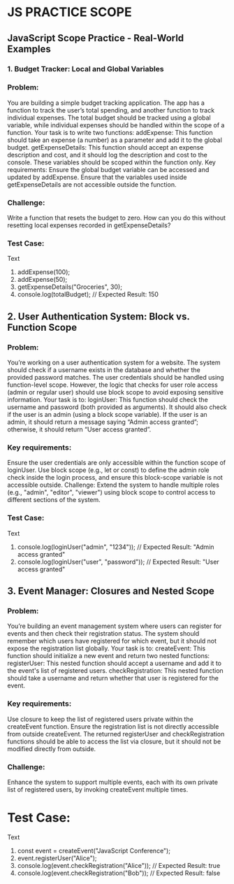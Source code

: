 # JS PRACTICE SCOPE
## JavaScript Scope Practice - Real-World Examples
### 1. Budget Tracker: Local and Global Variables
### Problem:
You are building a simple budget tracking application. The app has a function to track the user’s total spending, and another function to track individual expenses. The total budget should be tracked using a global variable, while individual expenses should be handled within the scope of a function.
Your task is to write two functions:
addExpense: This function should take an expense (a number) as a parameter and add it to the global budget.
getExpenseDetails: This function should accept an expense description and cost, and it should log the description and cost to the console. These variables should be scoped within the function only.
Key requirements:
Ensure the global budget variable can be accessed and updated by addExpense.
Ensure that the variables used inside getExpenseDetails are not accessible outside the function.
### Challenge:
Write a function that resets the budget to zero. How can you do this without resetting local expenses recorded in getExpenseDetails?
### Test Case:
Text
1. addExpense(100);
2. addExpense(50);
3. getExpenseDetails("Groceries", 30);
4. console.log(totalBudget); // Expected Result: 150
## 2. User Authentication System: Block vs. Function Scope
### Problem:
You’re working on a user authentication system for a website. The system should check if a username exists in the database and whether the provided password matches. The user credentials should be handled using function-level scope. However, the logic that checks for user role access (admin or regular user) should use block scope to avoid exposing sensitive information.
Your task is to:
loginUser: This function should check the username and password (both provided as arguments). It should also check if the user is an admin (using a block scope variable). If the user is an admin, it should return a message saying “Admin access granted”; otherwise, it should return “User access granted”.
### Key requirements:
Ensure the user credentials are only accessible within the function scope of loginUser.
Use block scope (e.g., let or const) to define the admin role check inside the login process, and ensure this block-scope variable is not accessible outside.
Challenge:
Extend the system to handle multiple roles (e.g., "admin", "editor", "viewer") using block scope to control access to different sections of the system.
### Test Case:
Text
1. console.log(loginUser("admin", "1234")); // Expected Result: "Admin access granted"
2. console.log(loginUser("user", "password")); // Expected Result: "User access granted"
## 3. Event Manager: Closures and Nested Scope
### Problem:
You’re building an event management system where users can register for events and then check their registration status. The system should remember which users have registered for which event, but it should not expose the registration list globally.
Your task is to:
createEvent: This function should initialize a new event and return two nested functions:
registerUser: This nested function should accept a username and add it to the event's list of registered users.
checkRegistration: This nested function should take a username and return whether that user is registered for the event.
### Key requirements:
Use closure to keep the list of registered users private within the createEvent function.
Ensure the registration list is not directly accessible from outside createEvent.
The returned registerUser and checkRegistration functions should be able to access the list via closure, but it should not be modified directly from outside.
### Challenge:
Enhance the system to support multiple events, each with its own private list of registered users, by invoking createEvent multiple times.
# Test Case:
Text

1. const event = createEvent("JavaScript Conference");
2. event.registerUser("Alice");
3. console.log(event.checkRegistration("Alice")); // Expected Result: true
4. console.log(event.checkRegistration("Bob")); // Expected Result: false
